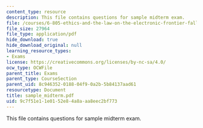 ```yaml
---
content_type: resource
description: This file contains questions for sample midterm exam.
file: /courses/6-805-ethics-and-the-law-on-the-electronic-frontier-fall-2005/9c7f51e11e0152e84a8aaa8eec2bf773_sample_midterm.pdf
file_size: 27964
file_type: application/pdf
hide_download: true
hide_download_original: null
learning_resource_types:
- Exams
license: https://creativecommons.org/licenses/by-nc-sa/4.0/
ocw_type: OCWFile
parent_title: Exams
parent_type: CourseSection
parent_uid: 8c946352-0188-04f9-0a2b-5b84137aad61
resourcetype: Document
title: sample_midterm.pdf
uid: 9c7f51e1-1e01-52e8-4a8a-aa8eec2bf773
---
```

This file contains questions for sample midterm exam.